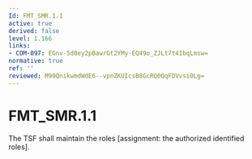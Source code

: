 ```yaml
---
Id: FMT_SMR.1.1
active: true
derived: false
level: 1.166
links:
- COM-097: EGnv-5d0ey2pBawrGt2YMy-EQ49o_ZJLt7t4IbqLmsw=
normative: true
ref: ''
reviewed: M90QnikwmdWdE6--vpnZKUIcsB8GcRQ0QqFDVvsi0Lg=
---
```


# FMT_SMR.1.1

The TSF shall maintain the roles [assignment: the authorized identified roles].